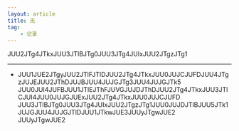```yaml
---
layout: article
title: 无
tag:
    - 记录
---
```


JUU2JTg4JTkxJUU3JTlBJTg0JUU3JTg4JUIxJUU2JTgzJTg1

<!--more-->

---



* JUU1JUE2JTgyJUU2JTlFJTlDJUU2JTg4JTkxJUU0JUJCJUFDJUU4JTgzJUJEJUU2JThDJUJBJUU4JUJGJTg3JUU4JUJGJTk5 <br>
  JUU0JUI4JUFBJUU1JTlEJThFJUVGJUJDJThDJUU2JTg4JTkxJUU3JTlCJUI4JUU0JUJGJUExJUU2JTg4JTkxJUU0JUJCJUFD <br>
  JUU3JTlBJTg0JUU3JTg4JUIxJUU2JTgzJTg1JUU0JUJDJTlBJUU5JTk1JUJGJUU4JUJGJTlDJUU1JTkwJUE3JUUyJTgwJUE2 <br>
  JUUyJTgwJUE2 <br>